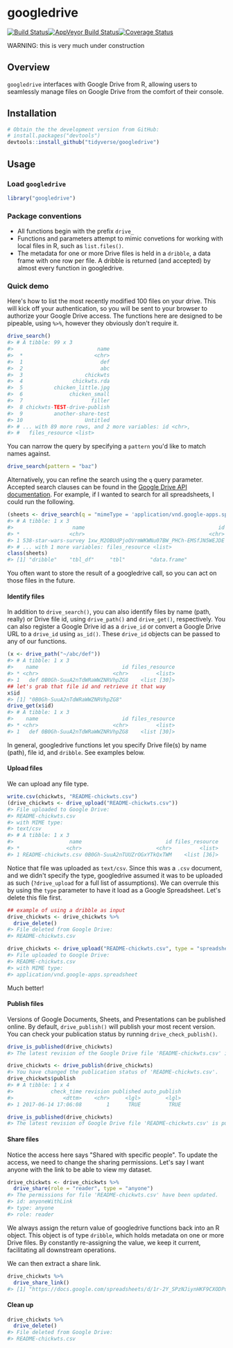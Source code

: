 
<!-- README.md is generated from README.Rmd. Please edit that file -->
googledrive
===========

[![Build Status](https://travis-ci.org/tidyverse/googledrive.svg?branch=master)](https://travis-ci.org/tidyverse/googledrive)[![AppVeyor Build Status](https://ci.appveyor.com/api/projects/status/github/tidyverse/googledrive?branch=master&svg=true)](https://ci.appveyor.com/project/tidyverse/googledrive)[![Coverage Status](https://img.shields.io/codecov/c/github/tidyverse/googledrive/master.svg)](https://codecov.io/github/tidyverse/googledrive?branch=master)

WARNING: this is very much under construction

Overview
--------

`googledrive` interfaces with Google Drive from R, allowing users to seamlessly manage files on Google Drive from the comfort of their console.

Installation
------------

``` r
# Obtain the the development version from GitHub:
# install.packages("devtools")
devtools::install_github("tidyverse/googledrive")
```

Usage
-----

### Load `googledrive`

``` r
library("googledrive")
```

### Package conventions

-   All functions begin with the prefix `drive_`
-   Functions and parameters attempt to mimic convetions for working with local files in R, such as `list.files()`.
-   The metadata for one or more Drive files is held in a `dribble`, a data frame with one row per file. A dribble is returned (and accepted) by almost every function in googledrive.

### Quick demo

Here's how to list the most recently modified 100 files on your drive. This will kick off your authentication, so you will be sent to your browser to authorize your Google Drive access. The functions here are designed to be pipeable, using `%>%`, however they obviously don't require it.

``` r
drive_search()
#> # A tibble: 99 x 3
#>                           name
#>  *                       <chr>
#>  1                         def
#>  2                         abc
#>  3                    chickwts
#>  4                chickwts.rda
#>  5          chicken_little.jpg
#>  6               chicken_small
#>  7                      filler
#>  8 chickwts-TEST-drive-publish
#>  9          another-share-test
#> 10                    Untitled
#> # ... with 89 more rows, and 2 more variables: id <chr>,
#> #   files_resource <list>
```

You can narrow the query by specifying a `pattern` you'd like to match names against.

``` r
drive_search(pattern = "baz")
```

Alternatively, you can refine the search using the `q` query parameter. Accepted search clauses can be found in the [Google Drive API documentation](https://developers.google.com/drive/v3/web/search-parameters). For example, if I wanted to search for all spreadsheets, I could run the following.

``` r
(sheets <- drive_search(q = "mimeType = 'application/vnd.google-apps.spreadsheet'"))
#> # A tibble: 1 x 3
#>                   name                                           id
#> *                <chr>                                        <chr>
#> 1 538-star-wars-survey 1xw_M2OBUdPjoOVrmWKWNu07BW_PHCh-EMSfJN5WEJDE
#> # ... with 1 more variables: files_resource <list>
class(sheets)
#> [1] "dribble"    "tbl_df"     "tbl"        "data.frame"
```

You often want to store the result of a googledrive call, so you can act on those files in the future.

#### Identify files

In addition to `drive_search()`, you can also identify files by name (path, really) or Drive file id, using `drive_path()` and `drive_get()`, respectively. You can also register a Google Drive id as a `drive_id` or convert a Google Drive URL to a `drive_id` using `as_id()`. These `drive_id` objects can be passed to any of our functions.

``` r
(x <- drive_path("~/abc/def"))
#> # A tibble: 1 x 3
#>    name                           id files_resource
#> * <chr>                        <chr>         <list>
#> 1   def 0B0Gh-SuuA2nTdWRaWWZNRVhpZG8    <list [30]>
## let's grab that file id and retrieve it that way
x$id
#> [1] "0B0Gh-SuuA2nTdWRaWWZNRVhpZG8"
drive_get(x$id)
#> # A tibble: 1 x 3
#>    name                           id files_resource
#> * <chr>                        <chr>         <list>
#> 1   def 0B0Gh-SuuA2nTdWRaWWZNRVhpZG8    <list [30]>
```

In general, googledrive functions let you specify Drive file(s) by name (path), file id, and `dribble`. See examples below.

#### Upload files

We can upload any file type.

``` r
write.csv(chickwts, "README-chickwts.csv")
(drive_chickwts <- drive_upload("README-chickwts.csv"))
#> File uploaded to Google Drive:
#> README-chickwts.csv
#> with MIME type:
#> text/csv
#> # A tibble: 1 x 3
#>                  name                           id files_resource
#> *               <chr>                        <chr>         <list>
#> 1 README-chickwts.csv 0B0Gh-SuuA2nTUUZrOGxYTkQxTWM    <list [36]>
```

Notice that file was uploaded as `text/csv`. Since this was a `.csv` document, and we didn't specify the type, googledrive assumed it was to be uploaded as such (`?drive_upload` for a full list of assumptions). We can overrule this by using the `type` parameter to have it load as a Google Spreadsheet. Let's delete this file first.

``` r
## example of using a dribble as input
drive_chickwts <- drive_chickwts %>%
  drive_delete()
#> File deleted from Google Drive:
#> README-chickwts.csv
```

``` r
drive_chickwts <- drive_upload("README-chickwts.csv", type = "spreadsheet")
#> File uploaded to Google Drive:
#> README-chickwts.csv
#> with MIME type:
#> application/vnd.google-apps.spreadsheet
```

Much better!

#### Publish files

Versions of Google Documents, Sheets, and Presentations can be published online. By default, `drive_publish()` will publish your most recent version. You can check your publication status by running `drive_check_publish()`.

``` r
drive_is_published(drive_chickwts)
#> The latest revision of the Google Drive file 'README-chickwts.csv' is not published.
```

``` r
drive_chickwts <- drive_publish(drive_chickwts)
#> You have changed the publication status of 'README-chickwts.csv'.
drive_chickwts$publish
#> # A tibble: 1 x 4
#>            check_time revision published auto_publish
#>                <dttm>    <chr>     <lgl>        <lgl>
#> 1 2017-06-14 17:06:08        1      TRUE         TRUE
```

``` r
drive_is_published(drive_chickwts)
#> The latest revision of Google Drive file 'README-chickwts.csv' is published.
```

#### Share files

Notice the access here says "Shared with specific people". To update the access, we need to change the sharing permissions. Let's say I want anyone with the link to be able to view my dataset.

``` r
drive_chickwts <- drive_chickwts %>%
  drive_share(role = "reader", type = "anyone")
#> The permissions for file 'README-chickwts.csv' have been updated.
#> id: anyoneWithLink
#> type: anyone
#> role: reader
```

We always assign the return value of googledrive functions back into an R object. This object is of type `dribble`, which holds metadata on one or more Drive files. By constantly re-assigning the value, we keep it current, facilitating all downstream operations.

We can then extract a share link.

``` r
drive_chickwts %>%
  drive_share_link()
#> [1] "https://docs.google.com/spreadsheets/d/1r-2Y_SPzNJiynHKF9CXODPupK13ymLWxn9cvoVSWezg/edit?usp=drivesdk"
```

#### Clean up

``` r
drive_chickwts %>%
  drive_delete()
#> File deleted from Google Drive:
#> README-chickwts.csv
```

